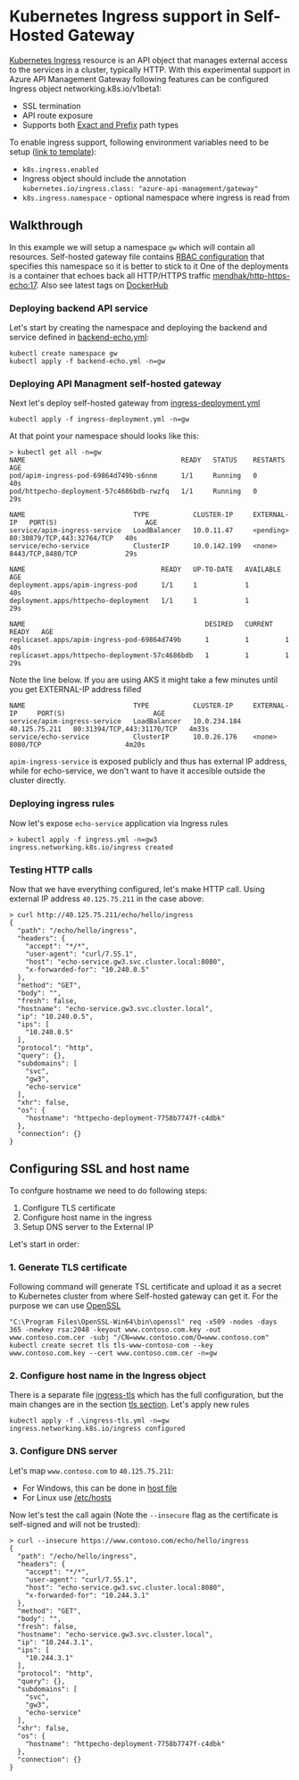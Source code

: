 # Kubernetes Ingress support in Self-Hosted Gateway

[Kubernetes Ingress](https://v1-18.docs.kubernetes.io/docs/concepts/services-networking/ingress/) resource is an API object that manages external access to the services in a cluster, typically HTTP.
With this experimental support in Azure API Management Gateway following features can be configured Ingress object networking.k8s.io/v1beta1:
- SSL termination
- API route exposure
- Supports both [Exact and Prefix](https://v1-18.docs.kubernetes.io/docs/concepts/services-networking/ingress/#path-types) path types

To enable ingress support, following environment variables need to be setup ([link to template](.\ingress-only\ingress-deployment.yml#L29-L34)):
- `k8s.ingress.enabled` 
- Ingress object should include the annotation `kubernetes.io/ingress.class: "azure-api-management/gateway"`
- `k8s.ingress.namespace` - optional namespace where ingress is read from

## Walkthrough
In this example we will setup a namespace `gw` which will contain all resources. Self-hosted gateway file contains [RBAC configuration]() that specifies this namespace so it is better to stick to it
One of the deployments is a container that echoes back all HTTP/HTTPS traffic [mendhak/http-https-echo:17](https://github.com/mendhak/docker-http-https-echo). Also see latest tags on [DockerHub](https://hub.docker.com/r/mendhak/http-https-echo/tags?page=1&ordering=last_updated)

### Deploying backend API service 
Let's start by creating the namespace and deploying the backend and service defined in [backend-echo.yml](backend-echo.yml):

```
kubectl create namespace gw
kubectl apply -f backend-echo.yml -n=gw
```

### Deploying API Managment self-hosted gateway
Next let's deploy self-hosted gateway from [ingress-deployment.yml](ingress-deployment.yml)
```
kubectl apply -f ingress-deployment.yml -n=gw
```

At that point your namespace should looks like this:
 ```
> kubectl get all -n=gw
NAME                                       READY   STATUS    RESTARTS   AGE
pod/apim-ingress-pod-69864d749b-s6nnm      1/1     Running   0          40s
pod/httpecho-deployment-57c4686bdb-rwzfq   1/1     Running   0          29s

NAME                           TYPE           CLUSTER-IP     EXTERNAL-IP   PORT(S)                      AGE
service/apim-ingress-service   LoadBalancer   10.0.11.47     <pending>     80:30879/TCP,443:32764/TCP   40s
service/echo-service           ClusterIP      10.0.142.199   <none>        8443/TCP,8480/TCP            29s

NAME                                  READY   UP-TO-DATE   AVAILABLE   AGE
deployment.apps/apim-ingress-pod      1/1     1            1           40s
deployment.apps/httpecho-deployment   1/1     1            1           29s

NAME                                             DESIRED   CURRENT   READY   AGE
replicaset.apps/apim-ingress-pod-69864d749b      1         1         1       40s
replicaset.apps/httpecho-deployment-57c4686bdb   1         1         1       29s
 ```

Note the line below. If you are using AKS it might take a few minutes until you get EXTERNAL-IP address filled
```
NAME                           TYPE           CLUSTER-IP     EXTERNAL-IP     PORT(S)                      AGE
service/apim-ingress-service   LoadBalancer   10.0.234.184   40.125.75.211   80:31394/TCP,443:31170/TCP   4m33s
service/echo-service           ClusterIP      10.0.26.176    <none>          8080/TCP                     4m20s
```
`apim-ingress-service` is exposed publicly and thus has external IP address, while for echo-service, we don't want to have it accesible outside the cluster directly.

### Deploying ingress rules
Now let's expose `echo-service` application via Ingress rules
```
> kubectl apply -f ingress.yml -n=gw3
ingress.networking.k8s.io/ingress created
```

### Testing HTTP calls
Now that we have everything configured, let's make HTTP call. Using external IP address `40.125.75.211` in the case above:
```
> curl http://40.125.75.211/echo/hello/ingress   
{
  "path": "/echo/hello/ingress",
  "headers": {
    "accept": "*/*",
    "user-agent": "curl/7.55.1",
    "host": "echo-service.gw3.svc.cluster.local:8080",
    "x-forwarded-for": "10.240.0.5"
  },
  "method": "GET",
  "body": "",
  "fresh": false,
  "hostname": "echo-service.gw3.svc.cluster.local",   
  "ip": "10.240.0.5",
  "ips": [
    "10.240.0.5"
  ],
  "protocol": "http",
  "query": {},
  "subdomains": [
    "svc",
    "gw3",
    "echo-service"
  ],
  "xhr": false,
  "os": {
    "hostname": "httpecho-deployment-7758b7747f-c4dbk"
  },
  "connection": {}
}
```

## Configuring SSL and host name
To confgure hostname we need to do following steps:
1. Configure TLS certificate 
1. Configure host name in the ingress
1. Setup DNS server to the External IP

Let's start in order:
### 1. Generate TLS certificate
Following command will generate TSL certificate and upload it as a secret to Kubernetes cluster from where Self-hosted gateway can get it. For the purpose we can use [OpenSSL](https://github.com/openssl/openssl#download)
```
"C:\Program Files\OpenSSL-Win64\bin\openssl" req -x509 -nodes -days 365 -newkey rsa:2048 -keyout www.contoso.com.key -out www.contoso.com.cer -subj "/CN=www.contoso.com/O=www.contoso.com"
kubectl create secret tls tls-www-contoso-com --key www.contoso.com.key --cert www.contoso.com.cer -n=gw
``` 
### 2. Configure host name in the Ingress object
There is a separate file [ingress-tls](ingress-tls.yml) which has the full configuration, but the main changes are in the section [tls section](ingress-tls.yml#L9-L12). Let's apply new rules
```
kubectl apply -f .\ingress-tls.yml -n=gw
ingress.networking.k8s.io/ingress configured
```

### 3. Configure DNS server
Let's map `www.contoso.com` to `40.125.75.211`:
- For Windows, this can be done in [host file](https://gist.github.com/zenorocha/18b10a14b2deb214dc4ce43a2d2e2992) 
- For Linux use  [/etc/hosts](https://linuxize.com/post/how-to-edit-your-hosts-file) 

Now let's test the call again (Note the `--insecure` flag as the certificate is self-signed and will not be trusted):
```
> curl --insecure https://www.contoso.com/echo/hello/ingress    
{
  "path": "/echo/hello/ingress",
  "headers": {
    "accept": "*/*",
    "user-agent": "curl/7.55.1",
    "host": "echo-service.gw3.svc.cluster.local:8080",
    "x-forwarded-for": "10.244.3.1"
  },
  "method": "GET",
  "body": "",
  "fresh": false,
  "hostname": "echo-service.gw3.svc.cluster.local",
  "ip": "10.244.3.1",
  "ips": [
    "10.244.3.1"
  ],
  "protocol": "http",
  "query": {},
  "subdomains": [
    "svc",
    "gw3",
    "echo-service"
  ],
  "xhr": false,
  "os": {
    "hostname": "httpecho-deployment-7758b7747f-c4dbk"
  },
  "connection": {}
}
```
 